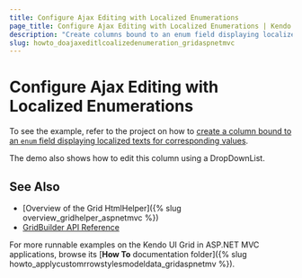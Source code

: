 ```yaml
---
title: Configure Ajax Editing with Localized Enumerations
page_title: Configure Ajax Editing with Localized Enumerations | Kendo UI Grid HtmlHelper
description: "Create columns bound to an enum field displaying localized texts for corresponding values."
slug: howto_doajaxeditlcoalizedenumeration_gridaspnetmvc
---
```


# Configure Ajax Editing with Localized Enumerations

To see the example, refer to the project on how to [create a column bound to an `enum` field displaying localized texts for corresponding values](https://github.com/telerik/ui-for-aspnet-mvc-examples/tree/master/grid/grid-enum-editing-with-dropdownlist-enum-localization).

The demo also shows how to edit this column using a DropDownList.

## See Also

* [Overview of the Grid HtmlHelper]({% slug overview_gridhelper_aspnetmvc %})
* [GridBuilder API Reference](../../../kendo-ui/api/Kendo.Mvc.UI.Fluent/GridBuilder)

For more runnable examples on the Kendo UI Grid in ASP.NET MVC applications, browse its [**How To** documentation folder]({% slug howto_applycustomrrowstylesmodeldata_gridaspnetmv %}).
